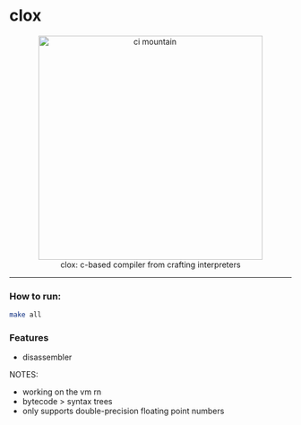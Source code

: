 # clox

<div align="center" >
  <img src="https://craftinginterpreters.com/image/a-map-of-the-territory/mountain.png" alt="ci mountain" height="400">
  <br/>
  clox: c-based compiler from crafting interpreters
  <br/>
</div>

-------

### How to run: 

```bash
make all
```

### Features
- disassembler

NOTES:
- working on the vm rn
- bytecode > syntax trees
- only supports double-precision floating point numbers